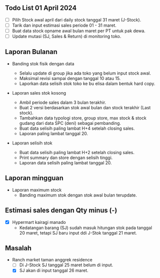 ## Todo List 01 April 2024
- [ ] Pilih Stock awal april dari daily stock tanggal 31 maret (J-Stock).
- [ ] Tarik dan input estimasi sales periode 01 - 31 maret.
- [ ] Buat data stock opname awal bulan maret per PT untuk pak dewa.
- [ ] Update mutasi (SJ, Sales & Return) di monitoring toko.

## Laporan Bulanan

- Banding stok fisik dengan data
	- Selalu update di group jika ada toko yang belum input stock awal.
	- Maksimal revisi sampai dengan tanggal 10 atau 15.
	- Laporkan data selisih stok toko ke bu elisa dalam bentuk hard copy.

- Laporan sales stok kosong
	- Ambil periode sales dalam 3 bulan terakhir.
	- Buat 2 versi berdasarkan stok awal bulan dan stock terakhir (Last stock).
	- Tambahkan data typologi store, group store, max stock & stock gudang dari data SPC (deni) sebagai pembanding.
	- Buat data selisih paling lambat H+4 setelah closing sales.
	- Laporan paling lambat tanggal 20. 

- Laporan selisih stok
	- Buat data selisih paling lambat H+2 setelah closing sales.
	- Print summary dan store dengan selisih tinggi.
	- Laporan data selisih paling lambat tanggal 20.

## Laporan mingguan

- Laporan maximum stock
	- Banding maximum stok dengan stok awal bulan terupdate.

## Estimasi sales dengan Qty minus (-)

- [x] Hypermart kairagi manado
	- Kedatangan barang (SJ) sudah masuk hitungan stok pada tanggal 20 maret, tetapi SJ baru input ddi J-Stok tanggal 21 maret.

## Masalah

- Ranch market taman anggrek residence
	- [ ] Di J-Stock SJ tanggal 25 maret belum di input.
	- [x] SJ akan di input tanggal 26 maret.

